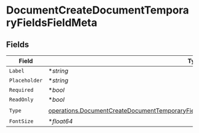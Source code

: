 # DocumentCreateDocumentTemporaryFieldsFieldMeta


## Fields

| Field                                                                                                                                                                                                    | Type                                                                                                                                                                                                     | Required                                                                                                                                                                                                 | Description                                                                                                                                                                                              |
| -------------------------------------------------------------------------------------------------------------------------------------------------------------------------------------------------------- | -------------------------------------------------------------------------------------------------------------------------------------------------------------------------------------------------------- | -------------------------------------------------------------------------------------------------------------------------------------------------------------------------------------------------------- | -------------------------------------------------------------------------------------------------------------------------------------------------------------------------------------------------------- |
| `Label`                                                                                                                                                                                                  | **string*                                                                                                                                                                                                | :heavy_minus_sign:                                                                                                                                                                                       | N/A                                                                                                                                                                                                      |
| `Placeholder`                                                                                                                                                                                            | **string*                                                                                                                                                                                                | :heavy_minus_sign:                                                                                                                                                                                       | N/A                                                                                                                                                                                                      |
| `Required`                                                                                                                                                                                               | **bool*                                                                                                                                                                                                  | :heavy_minus_sign:                                                                                                                                                                                       | N/A                                                                                                                                                                                                      |
| `ReadOnly`                                                                                                                                                                                               | **bool*                                                                                                                                                                                                  | :heavy_minus_sign:                                                                                                                                                                                       | N/A                                                                                                                                                                                                      |
| `Type`                                                                                                                                                                                                   | [operations.DocumentCreateDocumentTemporaryFieldsDocumentsRequestRequestBodyRecipients5Type](../../models/operations/documentcreatedocumenttemporaryfieldsdocumentsrequestrequestbodyrecipients5type.md) | :heavy_check_mark:                                                                                                                                                                                       | N/A                                                                                                                                                                                                      |
| `FontSize`                                                                                                                                                                                               | **float64*                                                                                                                                                                                               | :heavy_minus_sign:                                                                                                                                                                                       | N/A                                                                                                                                                                                                      |